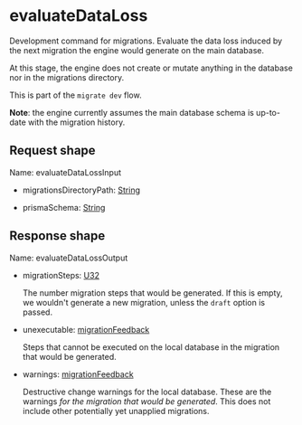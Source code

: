 # evaluateDataLoss

Development command for migrations. Evaluate the data loss induced by the
next migration the engine would generate on the main database.

At this stage, the engine does not create or mutate anything in the database
nor in the migrations directory.

This is part of the `migrate dev` flow.

**Note**: the engine currently assumes the main database schema is up-to-date with the migration
history.



## Request shape

Name: evaluateDataLossInput


- migrationsDirectoryPath: [String](../shapes/String.md)



- prismaSchema: [String](../shapes/String.md)



## Response shape

Name: evaluateDataLossOutput


- migrationSteps: [U32](../shapes/U32.md)

  The number migration steps that would be generated. If this is empty, we
  wouldn't generate a new migration, unless the `draft` option is
  passed.


- unexecutable: [migrationFeedback](../shapes/migrationFeedback.md)

  Steps that cannot be executed on the local database in the
  migration that would be generated.


- warnings: [migrationFeedback](../shapes/migrationFeedback.md)

  Destructive change warnings for the local database. These are the
  warnings *for the migration that would be generated*. This does not
  include other potentially yet unapplied migrations.


